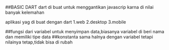 ##BASIC DART
dart di buat untuk menggantikan javascrip karna di nilai banyak kelemahan

aplikasi yag di buat dengan dart
1.web
2.desktop
3.mobile

##fungsi dari variabel
untuk menyimpan data,biasanya variabel di beri nama dan memiliki tipe data
##konstanta sama halnya dengan variabel tetapi nilainya tetap,tidak bisa di rubah